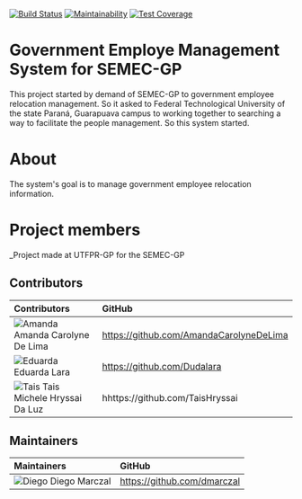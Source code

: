 
[![Build Status](https://travis-ci.org/utfpr-gp-tsi/sm-semec.svg?branch=master)](https://travis-ci.org/utfpr-gp-tsi/sm-semec)
[![Maintainability](https://api.codeclimate.com/v1/badges/79096310782066a6fd75/maintainability)](https://codeclimate.com/github/utfpr-gp-tsi/sm-semec/maintainability)
[![Test Coverage](https://api.codeclimate.com/v1/badges/79096310782066a6fd75/test_coverage)](https://codeclimate.com/github/utfpr-gp-tsi/sm-semec/test_coverage)


# Government Employe Management System for SEMEC-GP

This project started by demand of SEMEC-GP to government employee relocation management. So it asked to Federal Technological University of the state Paraná, Guarapuava campus to working together to searching a way to facilitate the people management. So this system started.

# About 
The system's goal is to manage government employee relocation information.


# Project members

_Project made at UTFPR-GP for the SEMEC-GP 

## Contributors

|            Contributors             |                    GitHub                   |
| :---------------------------------- | :------------------------------------------ |
| ![Amanda](https://github.com/AmandaCarolyneDeLima.png?size=20) Amanda Carolyne De Lima             | https://github.com/AmandaCarolyneDeLima                 |
| ![Eduarda](https://github.com/Dudalara.png?size=20) Eduarda Lara                      | https://github.com/Dudalara            | 
| ![Tais](https://github.com/TaisHryssai.png?size=20) Tais Michele Hryssai Da Luz        | hhttps://github.com/TaisHryssai                 |

## Maintainers

|             Maintainers             |                    GitHub                   |
| :---------------------------------- | :------------------------------------------ |
| ![Diego](https://github.com/dmarczal.png?size=20) Diego Marczal                       | https://github.com/dmarczal